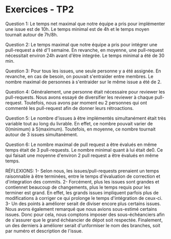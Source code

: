 # Exercices - TP2

Question 1: Le temps net maximal que notre équipe a pris pour implémenter une issue est de 10h. Le temps minimal est de 4h et le temps moyen tournait autour de 7h/8h.

Question 2: Le temps maximal que notre équipe a pris pour intégrer une pull-request a été d'1 semaine. En revanche, en moyenne, une pull-request nécessitait environ 24h avant d'être integrée. Le temps minimal a été de 30 min.

Question 3: Pour tous les issues, une seule personne y a été assignée. En revanche, en cas de besoin, on pouvait s'entraider entre membres. Le nombre maximal de personnes à s'entraider sur le même issue a été de 2.

Question 4: Généralement, une personne était nécessaire pour reviewer les pull-requests. Nous avons essayé de diversifier les reviewer à chaque pull-request. Toutefois, nous avons par moment eu 2 personnes qui ont commenté les pull-request afin de donner leurs rétroactions.

Question 5: Le nombre d'issues à être implémentés simultanément était très variable tout au long du livrable. En effet, ce nombre pouvait varier de 0(minimum) à 5(maximum). Toutefois, en moyenne, ce nombre tournait autour de 3 issues simultanément.

Question 6: Le nombre maximal de pull request a être évalués en même temps était de 3 pull-requests. Le nombre minimal quant à lui était de0. Ce qui faisait une moyenne d'environ 2 pull request a être évalués en même temps.

RÉFLEXIONS:
1- Selon nous, les issues/pull-requests prenaient un temps raisonnable à être terminées, entre le temps d'évaluation de correction et d'integration des commits. 
2- Forcément, plus les issues sont grandes et contiennet beaucoup de changements, plus le temps requis pour les terminer est grand. En effet, les grands issues impliquent parfois plus de modifications à corriger ce qui prolonge le temps d'intégration de ceux-ci.
3- Un des points à améliorer serait de diviser encore plus certains issues. Nous avons également remarqué que nous avions sous-estimé certains issues. Donc pour cela, nous comptons imposer des sous-échéanciers afin de s'assurer que le grand échéancier de dépot soit respectée.
    Finalement, un des derniers à améliorer serait d'unformiser le nom des branches, soit par numéro et description de l'issue. 


